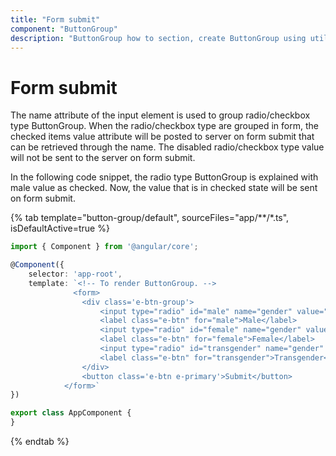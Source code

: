 ```yaml
---
title: "Form submit"
component: "ButtonGroup"
description: "ButtonGroup how to section, create ButtonGroup using util function, icons, form submit, show selected state on initial render."
---
```


# Form submit

The name attribute of the input element  is used to group radio/checkbox type ButtonGroup. When the radio/checkbox type are grouped
in form, the checked items value attribute will be posted to server on form submit that can be retrieved through the name. The disabled
radio/checkbox type value will not be sent to the server on form submit.

In the following code snippet, the radio type ButtonGroup is explained with male value as checked.
Now, the value that is in checked state will be sent on form submit.

{% tab template="button-group/default", sourceFiles="app/**/*.ts", isDefaultActive=true %}

```typescript
import { Component } from '@angular/core';

@Component({
    selector: 'app-root',
    template: `<!-- To render ButtonGroup. -->
              <form>
                <div class='e-btn-group'>
                    <input type="radio" id="male" name="gender" value="male" checked/>
                    <label class="e-btn" for="male">Male</label>
                    <input type="radio" id="female" name="gender" value="female"/>
                    <label class="e-btn" for="female">Female</label>
                    <input type="radio" id="transgender" name="gender" value="transgender"/>
                    <label class="e-btn" for="transgender">Transgender</label>
                </div>
                <button class='e-btn e-primary'>Submit</button>
            </form>`
})

export class AppComponent {
}
```

{% endtab %}